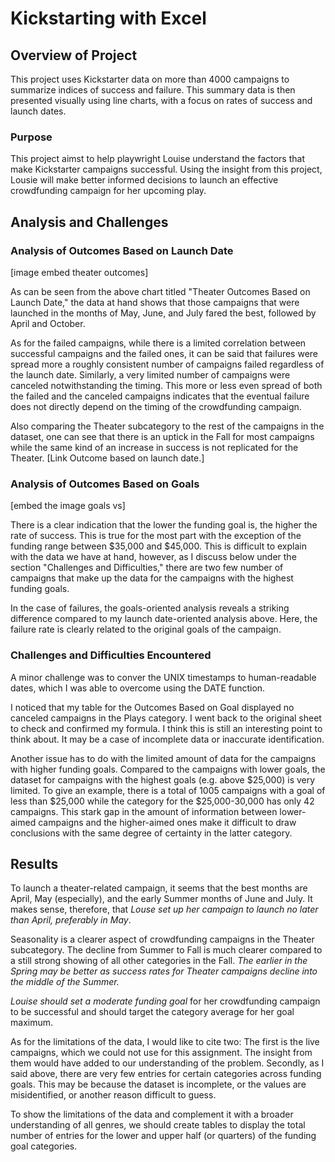 # Kickstarting with Excel

## Overview of Project

This project uses Kickstarter data on more than 4000 campaigns to summarize indices of success and failure. This summary data is then presented visually using line charts, with a focus on rates of success and launch dates.

### Purpose

This project aimst to help playwright Louise understand the factors that make Kickstarter campaigns successful. Using the insight from this project, Lousie will make better informed decisions to launch an effective crowdfunding campaign for her upcoming play.


## Analysis and Challenges

### Analysis of Outcomes Based on Launch Date

[image embed theater outcomes]

As can be seen from the above chart titled "Theater Outcomes Based on Launch Date," the data at hand shows that those campaigns that were launched in the months of May, June, and July fared the best, followed by April and October.

As for the failed campaigns, while there is a limited correlation between successful campaigns and the failed ones, it can be said that failures were spread more a roughly consistent number of campaigns failed regardless of the launch date. Similarly, a very limited number of campaigns were canceled notwithstanding the timing. This more or less even spread of both the failed and the canceled campaigns indicates that the eventual failure does not directly depend on the timing of the crowdfunding campaign.

Also comparing the Theater subcategory to the rest of the campaigns in the dataset, one can see that there is an uptick in the Fall for most campaigns while the same kind of an increase in success is not replicated for the Theater. [Link Outcome based on launch date.]

### Analysis of Outcomes Based on Goals

[embed the image goals vs]

There is a clear indication that the lower the funding goal is, the higher the rate of success. This is true for the most part with the exception of the funding range between $35,000 and $45,000. This is difficult to explain with the data we have at hand, however, as I discuss below under the section "Challenges and Difficulties," there are two few number of campaigns that make up the data for the campaigns with the highest funding goals.  

In the case of failures, the goals-oriented analysis reveals a striking difference compared to my launch date-oriented analysis above. Here, the failure rate is clearly related to the original goals of the campaign.

### Challenges and Difficulties Encountered

A minor challenge was to conver the UNIX timestamps to human-readable dates, which I was able to overcome using the DATE function.

I noticed that my table for the Outcomes Based on Goal displayed no canceled campaigns in the Plays category. I went back to the original sheet to check and confirmed my formula. I think this is still an interesting point to think about. It may be a case of incomplete data or inaccurate identification.

Another issue has to do with the limited amount of data for the campaigns with higher funding goals. Compared to the campaigns with lower goals, the dataset for campaigns with the highest goals (e.g. above $25,000) is very limited. To give an example, there is a total of 1005 campaigns with a goal of less than $25,000 while the category for the $25,000-30,000 has only 42 campaigns. This stark gap in the amount of information between lower-aimed campaigns and the higher-aimed ones make it difficult to draw conclusions with the same degree of certainty in the latter category.

## Results

To launch a theater-related campaign, it seems that the best months are April, May (especially), and the early Summer months of June and July. It makes sense, therefore, that *Louse set up her campaign to launch no later than April, preferably in May*.

Seasonality is a clearer aspect of crowdfunding campaigns in the Theater subcategory. The decline from Summer to Fall is much clearer compared to a still strong showing of all other categories in the Fall. *The earlier in the Spring may be better as success rates for Theater campaigns decline into the middle of the Summer.* 

*Louise should set a moderate funding goal* for her crowdfunding campaign to be successful and should target the category average for her goal maximum.

As for the limitations of the data, I would like to cite two: The first is the live campaigns, which we could not use for this assignment. The insight from them would have added to our understanding of the problem. Secondly, as I said above, there are very few entries for certain categories across funding goals. This may be because the dataset is incomplete, or the values are misidentified, or another reason difficult to guess.

To show the limitations of the data and complement it with a broader understanding of all genres, we should create tables to display the total number of entries for the lower and upper half (or quarters) of the funding goal categories.
